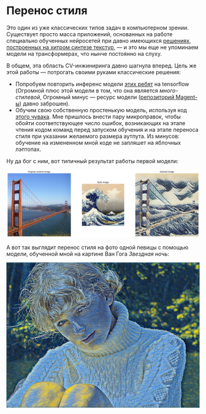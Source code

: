 # Перенос стиля

Это один из уже классических типов задач в компьютерном зрении. Существует просто масса приложений, основанных на работе специально обученных нейросетей при давно имеющихся [решениях, построенных на хитром синтезе текстур](https://github.com/jamriska/ebsynth), — и это мы еще не упоминаем модели на трансформерах, что нынче постоянно на слуху.

В общем, эта область CV-инжиниринга давно шагнула вперед. Цель же этой работы — потрогать своими руками классические решения:

* Попробуем повторить инференс модели [этих ребят](https://arxiv.org/abs/1705.06830) на tensorflow (Огромной плюс этой модели в том, что она является *много-стилевой*, Огромный минус — ресурс модели ([репозиторий Magent-ы](https://github.com/magenta/magenta/tree/main/magenta/models/arbitrary_image_stylization)) давно заброшен).
* Обучим свою собственную простенькую модель, используя код [этого чувака](https://github.com/pytorch/examples/blob/main/fast_neural_style/README.md). Мне пришлось внести пару микроправок, чтобы обойти соответствующее число ошибок, возникающих на этапе чтения кодом команд перед запуском обучения и на этапе переноса стиля при указании желаемого размера аутпута. Из минусов: обучение на измененном мной коде не запляшет на яблочных лэптопах.

Ну да бог с ним, вот типичный результат работы первой модели:

![alt text](image.png)

А вот так выглядит перенос стиля на фото одной певицы с помощью модели, обученной мной на картине Ван Гога *Звездная ночь*:

![alt text](fast-neural-style/outputs/taylor.jpg)
